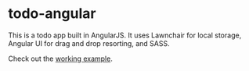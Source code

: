 todo-angular
============

This is a todo app built in AngularJS. It uses Lawnchair for local storage, Angular UI for drag and drop resorting, and SASS.

Check out the [working example](http://lab-todo.friendlyweekdaycrowd.com/ "A working example of a todo app").